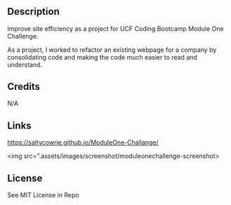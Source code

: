 # <Module One Challenge>

## Description

Improve site efficiency as a project for UCF Coding Bootcamp Module One Challenge.

As a project, I worked to refactor an existing webpage for a company by consolidating code and making the code much easier to read and understand. 


## Credits

N/A

## Links

https://saltycowrie.github.io/ModuleOne-Challange/

<img src=".assets/images/screenshot/moduleonechallenge-screenshot>

## License

See MIT License in Repo

